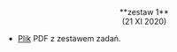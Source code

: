 <center>
**zestaw 1**
</center>

<center>
(21 XI 2020)
</center>

- [Plik](---ThisDir---/1_Urbanevych_2020.pdf) PDF z zestawem zadań.
